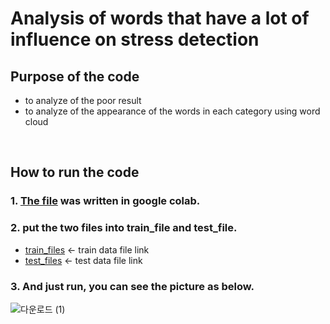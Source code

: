 # Analysis of words that have a lot of influence on stress detection

## Purpose of the code
* to analyze of the poor result
* to analyze of the appearance of the words in each category using word cloud

<br>

## How to run the code
### 1. [The file](https://github.com/Haeun-Y/stress-detection/blob/main/stress-detection-word/word%20cloud.ipynb) was written in google colab.  
### 2. put the two files into train_file and test_file.

* [train_files](https://github.com/Haeun-Y/stress-detection/blob/main/dreaddit-train.csv)  <- train data file link  
* [test_files](https://github.com/Haeun-Y/stress-detection/blob/main/dreaddit-test.csv)  <- test data file link

### 3. And just run, you can see the picture as below.

![다운로드 (1)](https://user-images.githubusercontent.com/66423140/208301343-70c79f15-1346-41a5-acbc-29e06bb4a40e.png)
